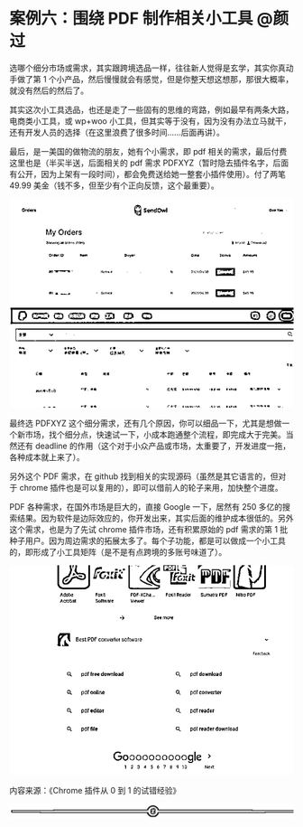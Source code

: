 # 案例六：围绕 PDF 制作相关小工具 @颜过

选哪个细分市场或需求，其实跟跨境选品一样，往往新人觉得是玄学，其实你真动手做了第 1 个小产品，然后慢慢就会有感觉，但是你整天想这想那，那很大概率，就没有然后的然后了。

其实这次小工具选品，也还是走了一些固有的思维的弯路，例如最早有两条大路，电商类小工具，或 wp+woo 小工具，但其实等于没有，因为没有办法立马就干，还有开发人员的选择（在这里浪费了很多时间......后面再讲）。

最后，是一美国的做物流的朋友，她有个小需求，即 pdf 相关的需求，最后付费这里也是（半买半送，后面相关的 pdf 需求 PDFXYZ（暂时隐去插件名字，后面有公开，因为上架有一段时间），都会免费送给她一整套小插件使用）。付了两笔 49.99 美金（钱不多，但至少有个正向反馈，这个最重要）。

![](img/027539ba72fb981397ab65269397ac2b.png)

最终选 PDFXYZ 这个细分需求，还有几个原因，你可以细品一下，尤其是想做一个新市场，找个细分点，快速试一下，小成本跑通整个流程，即完成大于完美。当然还有 deadline 的作用（这个对于小众产品或市场，太重要了，开发进度一拖，各种成本就上来了）。

另外这个 PDF 需求，在 github 找到相关的实现源码（虽然是其它语言的，但对于 chrome 插件也是可以复用的），即可以借前人的轮子来用，加快整个进度。

PDF 各种需求，在国外市场是巨大的，直接 Google 一下，居然有 250 多亿的搜索结果。因为软件是边际效应的，你开发出来，其实后面的维护成本很低的。另外这个需求，也是为了先试 chrome 插件市场，还有积累原始的 pdf 需求的第 1 批种子用户。因为周边需求的拓展太多了。每个子功能，都是可以做成一个小工具的，即形成了小工具矩阵（是不是有点跨境的多账号味道了）。

![](img/3bde3738729c5f70224fba6f15845463.png)

内容来源：《Chrome 插件从 0 到 1 的试错经验》

![](img/d3dc15a615db58a3c5ef15184454d4ab.png)